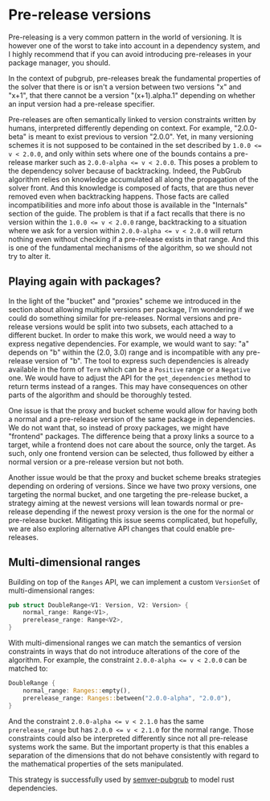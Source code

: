 # Pre-release versions

Pre-releasing is a very common pattern in the world of versioning. It is however
one of the worst to take into account in a dependency system, and I highly
recommend that if you can avoid introducing pre-releases in your package
manager, you should.

In the context of pubgrub, pre-releases break the fundamental properties of the
solver that there is or isn't a version between two versions "x" and "x+1", that
there cannot be a version "(x+1).alpha.1" depending on whether an input version
had a pre-release specifier.

Pre-releases are often semantically linked to version constraints written by
humans, interpreted differently depending on context. For example, "2.0.0-beta"
is meant to exist previous to version "2.0.0". Yet, in many versioning schemes
it is not supposed to be contained in the set described by `1.0.0 <= v < 2.0.0`,
and only within sets where one of the bounds contains a pre-release marker such
as `2.0.0-alpha <= v < 2.0.0`. This poses a problem to the dependency solver
because of backtracking. Indeed, the PubGrub algorithm relies on knowledge
accumulated all along the propagation of the solver front. And this knowledge is
composed of facts, that are thus never removed even when backtracking happens.
Those facts are called incompatibilities and more info about those is available
in the "Internals" section of the guide. The problem is that if a fact recalls
that there is no version within the `1.0.0 <= v < 2.0.0` range, backtracking to
a situation where we ask for a version within `2.0.0-alpha <= v < 2.0.0` will
return nothing even without checking if a pre-release exists in that range. And
this is one of the fundamental mechanisms of the algorithm, so we should not try
to alter it.

## Playing again with packages?

In the light of the "bucket" and "proxies" scheme we introduced in the section
about allowing multiple versions per package, I'm wondering if we could do
something similar for pre-releases. Normal versions and pre-release versions
would be split into two subsets, each attached to a different bucket. In order
to make this work, we would need a way to express negative dependencies. For
example, we would want to say: "a" depends on "b" within the (2.0, 3.0) range
and is incompatible with any pre-release version of "b". The tool to express
such dependencies is already available in the form of `Term` which can be a
`Positive` range or a `Negative` one. We would have to adjust the API for the
`get_dependencies` method to return terms instead of a ranges. This may have
consequences on other parts of the algorithm and should be thoroughly tested.

One issue is that the proxy and bucket scheme would allow for having both a
normal and a pre-release version of the same package in dependencies. We do not
want that, so instead of proxy packages, we might have "frontend" packages. The
difference being that a proxy links a source to a target, while a frontend does
not care about the source, only the target. As such, only one frontend version
can be selected, thus followed by either a normal version or a pre-release
version but not both.

Another issue would be that the proxy and bucket scheme breaks strategies
depending on ordering of versions. Since we have two proxy versions, one
targeting the normal bucket, and one targeting the pre-release bucket, a
strategy aiming at the newest versions will lean towards normal or pre-release
depending if the newest proxy version is the one for the normal or pre-release
bucket. Mitigating this issue seems complicated, but hopefully, we are also
exploring alternative API changes that could enable pre-releases.

## Multi-dimensional ranges

Building on top of the `Ranges` API, we can implement a custom `VersionSet` of
multi-dimensional ranges:

```rust
pub struct DoubleRange<V1: Version, V2: Version> {
    normal_range: Range<V1>,
    prerelease_range: Range<V2>,
}
```

With multi-dimensional ranges we can match the semantics of version constraints
in ways that do not introduce alterations of the core of the algorithm. For
example, the constraint `2.0.0-alpha <= v < 2.0.0` can be matched to:

```rust
DoubleRange {
    normal_range: Ranges::empty(),
    prerelease_range: Ranges::between("2.0.0-alpha", "2.0.0"),
}
```

And the constraint `2.0.0-alpha <= v < 2.1.0` has the same `prerelease_range`
but has `2.0.0 <= v < 2.1.0` for the normal range. Those constraints could also
be interpreted differently since not all pre-release systems work the same. But
the important property is that this enables a separation of the dimensions that
do not behave consistently with regard to the mathematical properties of the
sets manipulated.

This strategy is successfully used by
[semver-pubgrub](https://github.com/pubgrub-rs/semver-pubgrub) to model rust
dependencies.
